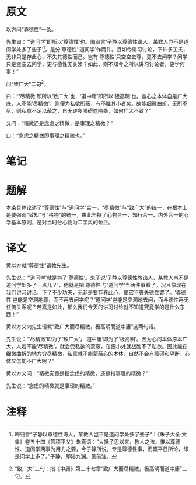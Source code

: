 # 原文
以方问“尊德性”一条。

先生曰：“‘道问学’即所以‘尊德性’也。晦翁言‘子静以尊德性诲人，某教人岂不是道问学处多了些子’[^1]，是分‘尊德性’‘道问学’作两件。且如今讲习讨论，下许多工夫，无非只是存此心，不失其德性而己。岂有‘尊德性’只空空去尊，更不去问学？问学只是空空去问学，更与德性无关涉？如此，则不知今之所以讲习讨论者，更学何事！”

问“致广大”二句[^2]。

曰：“‘尽精微’即所以‘致广大’也，‘道中庸’即所以‘极高明’也。盖心之本体自是广大底，人不能‘尽精微’，则便为私欲所蔽，有不胜其小者矣。故能细微曲折，无所不尽，则私意不足以蔽之，自无许多障碍遮隔处，如何广大不致？”

又问：“精微还是念虑之精微，是事理之精微？”

曰：“念虑之精微即事理之精微也。”
# 笔记

# 题解
本条具体论述了“尊德性”与“道问学”合一，“尽精微”与“致广大”的统一，在根本上是要强调“致知”与“格物”的统一，由此坚持了心物合一、知行合一、内外合一的心学基本原则，是对当时分心物为二学风的矫正。
# 译文
黄以方就“尊德性”请教先生。

先生说：“‘道问学’就是为了‘尊德性’。朱子说‘子静以尊德性教诲人，某教人岂不是道问学处多了一点儿？’，他就是把‘尊德性’与‘道问学’当两件事看了。况且像现在我们讲习讨论，下了不少功夫，无非是要存养此心，使它不丧失德性罢了。‘尊德性’岂能是空洞地尊，而不再去问学呢？‘道问学’岂能是空洞地去问，而与德性再无任何关系呢？若真是如此，那么我们今天的讲习讨论就不知道究竟学的是什么东西！”

黄以方又向先生请教“致广大而尽精微，极高明而道中庸”这两句话。

先生说：“‘尽精微’即为了‘致广大’，‘道中庸’即为了‘极高明’。因为心的本体原本广大，人若不能‘尽精微’，就会受私欲的蒙蔽，在细小处就战胜不了私欲。因此能在细微曲折的地方穷尽精微，私意就不能蒙蔽心的本体，自然不会有障碍和隔断，心体又怎能不广大呢？”

黄以方又问：“精微究竟是指念虑的精微，还是指事理的精微？”

先生说：“念虑的精微就是事理的精微。”
# 注释

[^1]: 晦翁言“子静以尊德性诲人，某教人岂不是道问学处多了些子”：《朱子大全·文集》卷五十四《答项平父》朱熹语：“大抵子思以来，教人之法，惟以尊德性、道问学两事为用力之要，今子静所说，专是尊德性事，而熹平日所论，却是问学上多了。”子静，即陆九渊。见前注。
[^2]: “致广大”二句：指《中庸》第二十七章“致广大而尽精微，极高明而道中庸”二句。